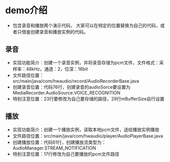 # demo介绍
 - 包含录音和播放两个演示代码， 大家可以在特定的位置替换为自己的代码，或者只借鉴创建录音和播放实例的代码。

## 录音
 - 实现功能简介：创建一个录音实例，并将录音存储为pcm文件，文件格式：采样率：48kHz，通道：2，位深：16bit
 - 文件路径位置：src/main/java/com/hwaudio/record/AudioRecorderBase.java
 - 创建录音位置：代码76行，创建录音的audioSorce要设置为MediaRecorder.AudioSource.VOICE_RECOGNITION
 - 特别注意位置：23行要修改为自己要存储的路径，29行mBufferSize自行设置

## 播放
 - 实现功能简介：创建一个播放实例，读取本地pcm文件，送给播放实例播放
 - 文件路径位置：src/main/java/com/hwaudio/player/AudioPlayerBase.java
 - 创建播放位置：代码61行，创建播放流类型为：AudioManager.STREAM_NOTIFICATION
 - 特别注意位置：17行修改为自己要播放的pcm文件路径